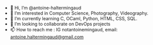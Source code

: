 - 👋 Hi, I’m @antoine-haltermingaud
- 👀 I’m interested in Computer Science, Photography, Videography.
- 🌱 I’m currently learning C, OCaml, Python, HTML, CSS, SQL.
- 💞️ I’m looking to collaborate on DevOps projects
- 📫 How to reach me : IG notantoinemingaud, email: antoine.haltermingaud@gmail.com

<!---
antoine-haltermingaud/antoine-haltermingaud is a ✨ special ✨ repository because its `README.md` (this file) appears on your GitHub profile.
You can click the Preview link to take a look at your changes.
--->
